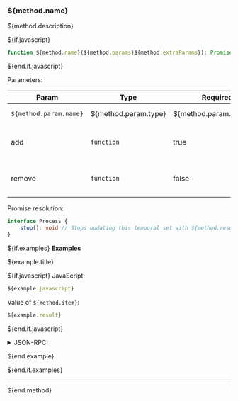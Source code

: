 ### ${method.name}

${method.description}

${if.javascript}
```typescript
function ${method.name}(${method.params}${method.extraParams}): Promise<Process>
```
${end.if.javascript}

Parameters:

| Param                  | Type                 | Required                 | Summary                 |
| ---------------------- | -------------------- | ------------------------ | ----------------------- |
| `${method.param.name}` | ${method.param.type} | ${method.param.required} | ${method.param.summary} ${method.param.constraints} |
| add                    | `function`           | true                     | Callback to pass any `${method.result.type}` objects to, as they become available |
| remove                 | `function`           | false                    | Callback to pass any `${method.result.type}` objects to, as they become unavailable |


Promise resolution:

```typescript
interface Process {
    stop(): void // Stops updating this temporal set with ${method.result.type} objects
}
```


${if.examples}
**Examples**

${example.title}

${if.javascript}
JavaScript:

```javascript
${example.javascript}
```
Value of `${method.item}`:

```javascript
${example.result}
```

${end.if.javascript}

<details>
  <summary>JSON-RPC:</summary>

Request:

```json
[
    ${example.jsonrpc},
    {
        "id": 2,
        "method": "on${method.item}Available",
        "params": {
            "listen": true
        }
    }
]
```

Response:

```json
${example.response}
```

</details>

${end.example}

${end.if.examples}

---
${end.method}
